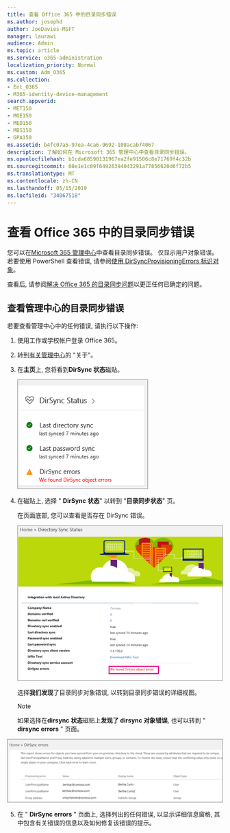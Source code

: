 ```yaml
---
title: 查看 Office 365 中的目录同步错误
ms.author: josephd
author: JoeDavies-MSFT
manager: laurawi
audience: Admin
ms.topic: article
ms.service: o365-administration
localization_priority: Normal
ms.custom: Adm_O365
ms.collection:
- Ent_O365
- M365-identity-device-management
search.appverid:
- MET150
- MOE150
- MED150
- MBS150
- GPA150
ms.assetid: b4fc07a5-97ea-4ca6-9692-108acab74067
description: 了解如何在 Microsoft 365 管理中心中查看目录同步错误。
ms.openlocfilehash: b1cda68590131967ea2fe91506c8e71769f4c32b
ms.sourcegitcommit: 08e1e1c09f64926394043291a77856620d6f72b5
ms.translationtype: MT
ms.contentlocale: zh-CN
ms.lasthandoff: 05/15/2019
ms.locfileid: "34067518"
---
```

# <a name="view-directory-synchronization-errors-in-office-365"></a>查看 Office 365 中的目录同步错误

您可以在[Microsoft 365 管理中心](https://admin.microsoft.com)中查看目录同步错误。 仅显示用户对象错误。 若要使用 PowerShell 查看错误, 请参阅[使用 DirSyncProvisioningErrors 标识对象](https://docs.microsoft.com/azure/active-directory/hybrid/how-to-connect-syncservice-duplicate-attribute-resiliency)。

查看后, 请参阅[解决 Office 365 的目录同步问题](fix-problems-with-directory-synchronization.md)以更正任何已确定的问题。
  
## <a name="view-directory-synchronization-errors-in-the-admin-center"></a>查看管理中心的目录同步错误

若要查看管理中心中的任何错误, 请执行以下操作:
  
1. 使用工作或学校帐户登录 Office 365。 
    
2. 转到[有关管理中心](https://support.office.com/article/758befc4-0888-4009-9f14-0d147402fd23)的 "关于"。
    
3. 在**主页**上, 您将看到**DirSync 状态**磁贴。 
    
    ![管理员中心预览中的 DirSync 状态磁贴](media/060006e9-de61-49d5-8979-e77cda198e71.png)
  
4. 在磁贴上, 选择 " **DirSync 状态**" 以转到 "**目录同步状态**" 页。 
    
    在页面底部, 您可以查看是否存在 DirSync 错误。
    
    ![在 "目录同步状态" 页上, 您可以查看是否存在目录同步对象错误](media/882094a3-80d3-4aae-b90b-78b27047974c.png)
  
    选择**我们发现**了目录同步对象错误, 以转到目录同步错误的详细视图。 
    
    > [!NOTE]
    > 如果选择在**dirsync 状态**磁贴上**发现了 dirsync 对象错误**, 也可以转到 " **dirsync errors** " 页面。 
  
!["DirSync 错误" 页](media/a6e302d4-6be7-4e3a-b4b5-81c5a2c02952.png)
  
5. 在 " **DirSync errors** " 页面上, 选择列出的任何错误, 以显示详细信息窗格, 其中包含有关错误的信息以及如何修复该错误的提示。 
